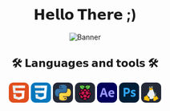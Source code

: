 <h1 align="center">𝗛𝗲𝗹𝗹𝗼 𝗧𝗵𝗲𝗿𝗲 ;)</h1>
<p align="center"> 
  <img src="https://64.media.tumblr.com/27e1d1a8b8e2c802c6b16aed02ebd4eb/af54210e8467a468-6b/s1280x1920/da77e6991d5aea80f0a474a41e93991d0f01b190.gif" alt="Banner">
</p>


<h2 align="center">🛠️ 𝗟𝗮𝗻𝗴𝘂𝗮𝗴𝗲𝘀 𝗮𝗻𝗱 𝘁𝗼𝗼𝗹𝘀 🛠️</h2>
<div align ="center" class="icon-languages">
  <img src="https://github.com/tandpfun/skill-icons/raw/main/icons/HTML.svg" width="40" height="40"/>
  <img src="https://github.com/tandpfun/skill-icons/blob/main/icons/CSS.svg" width="40" height="40"/>
  <img src="https://raw.githubusercontent.com/tandpfun/skill-icons/main/icons/Python-Dark.svg" width="40" height="40"/>
  <img src="https://github.com/tandpfun/skill-icons/raw/main/icons/RaspberryPi-Dark.svg" width="40" height="40"/> 
  <img src="https://github.com/tandpfun/skill-icons/raw/main/icons/AfterEffects.svg" width="40" height="40"/>
  <img src="https://github.com/tandpfun/skill-icons/raw/main/icons/Photoshop.svg" width="40" height="40"/>
  <img src="https://github.com/tandpfun/skill-icons/blob/main/icons/Linux-Dark.svg" width="40" height="40"/>
<div/>
